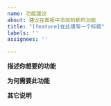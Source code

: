 ```yaml
---
name: 功能建议
about: 建议在面板中添加的新的功能
title: "[feature]在此填写一个标题"
labels: ''
assignees: ''

---
```


**描述你想要的功能**


**为何需要此功能**


**其它说明**
